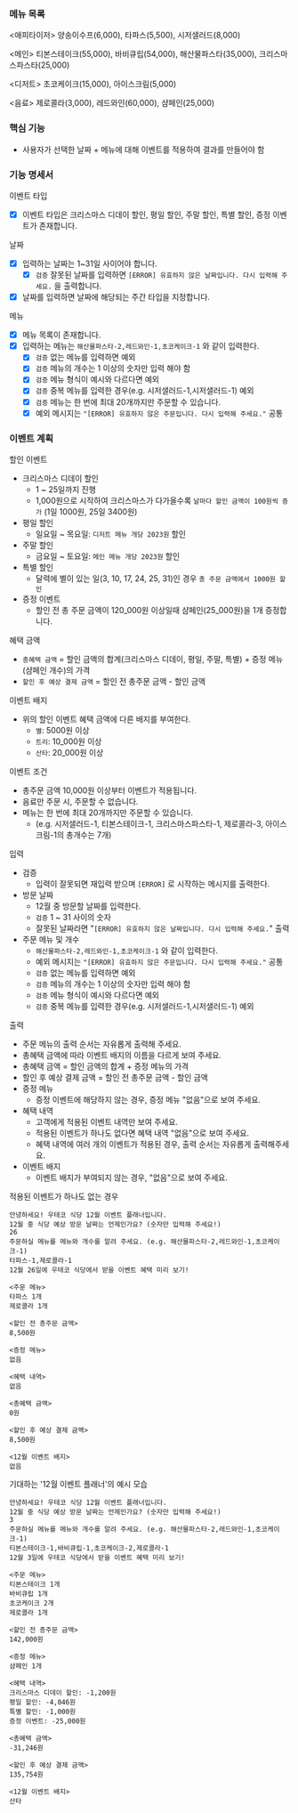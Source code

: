 
### 메뉴 목록
<애피타이저>
양송이수프(6,000), 타파스(5,500), 시저샐러드(8,000)

<메인>
티본스테이크(55,000), 바비큐립(54,000), 해산물파스타(35,000), 크리스마스파스타(25,000)

<디저트>
초코케이크(15,000), 아이스크림(5,000)

<음료>
제로콜라(3,000), 레드와인(60,000), 샴페인(25,000)

### 핵심 기능
- 사용자가 선택한 날짜 + 메뉴에 대해 이벤트를 적용하여 결과를 만들어야 함

### 기능 명세서

이벤트 타입
- [x] 이벤트 타입은 크리스마스 디데이 할인, 평일 할인, 주말 할인, 특별 할인, 증정 이벤트가 존재합니다.

날짜
- [x] 입력하는 날짜는 1~31일 사이어야 합니다.
  - [x] `검증` 잘못된 날짜를 입력하면 `[ERROR] 유효하지 않은 날짜입니다. 다시 입력해 주세요.` 을 출력합니다.
- [x] 날짜를 입력하면 날짜에 해당되는 주간 타입을 지정합니다.

메뉴
- [x] 메뉴 목록이 존재합니다.
- [x] 입력하는 메뉴는 `해산물파스타-2,레드와인-1,초코케이크-1` 와 같이 입력한다.
  - [x] `검증` 없는 메뉴를 입력하면 예외
  - [x] `검증` 메뉴의 개수는 1 이상의 숫자만 입력 해야 함
  - [x] `검증` 메뉴 형식이 예시와 다르다면 예외
  - [x] `검증` 중복 메뉴를 입력한 경우(e.g. 시저샐러드-1,시저샐러드-1)  예외
  - [x] `검증` 메뉴는 한 번에 최대 20개까지만 주문할 수 있습니다.
  - [x] 예외 메시지는 `"[ERROR] 유효하지 않은 주문입니다. 다시 입력해 주세요."` 공통

### 이벤트 계획

할인 이벤트
- 크리스마스 디데이 할인
  - 1 ~ 25일까지 진행
  - 1,000원으로 시작하여 크리스마스가 다가올수록 `날마다 할인 금액이 100원씩 증가` (1일 1000원, 25일 3400원)
- 평일 할인
  - 일요일 ~ 목요일: `디저트 메뉴 개당 2023원` 할인 
- 주말 할인
  - 금요일 ~ 토요일: `메인 메뉴 개당 2023원` 할인 
- 특별 할인
  - 달력에 별이 있는 일(3, 10, 17, 24, 25, 31)인 경우 `총 주문 금액에서 1000원 할인`
- 증정 이벤트
  - 할인 전 총 주문 금액이 120_000원 이상일때 샴페인(25_000원)을 1개 증정합니다.

혜택 금액
- `총혜택 금액` = 할인 금액의 합계(크리스마스 디데이, 평일, 주말, 특별) + 증정 메뉴(샴페인 개수)의 가격
- `할인 후 예상 결제 금액` = 할인 전 총주문 금액 - 할인 금액

이벤트 배지
- 위의 할인 이벤트 혜택 금액에 다른 배지를 부여한다.
  - `별`: 5000원 이상
  - `트리`: 10_000원 이상
  - `산타`: 20_000원 이상

이벤트 조건
- 총주문 금액 10,000원 이상부터 이벤트가 적용됩니다.
- 음료만 주문 시, 주문할 수 없습니다.
- 메뉴는 한 번에 최대 20개까지만 주문할 수 있습니다.
  - (e.g. 시저샐러드-1, 티본스테이크-1, 크리스마스파스타-1, 제로콜라-3, 아이스크림-1의 총개수는 7개)


입력
  - 검증
    - 입력이 잘못되면 재입력 받으며 `[ERROR]` 로 시작하는 메시지를 출력한다.
  - 방문 날짜
    - 12월 중 방문할 날짜를 입력한다.
    - `검증` 1 ~ 31 사이의 숫자
    - 잘못된 날짜라면 "`[ERROR] 유효하지 않은 날짜입니다. 다시 입력해 주세요.`" 출력
  - 주문 메뉴 및 개수
    - `해산물파스타-2,레드와인-1,초코케이크-1` 와 같이 입력한다.
    - 예외 메시지는 `"[ERROR] 유효하지 않은 주문입니다. 다시 입력해 주세요."` 공통
    - `검증` 없는 메뉴를 입력하면 예외
    - `검증` 메뉴의 개수는 1 이상의 숫자만 입력 해야 함
    - `검증` 메뉴 형식이 예시와 다르다면 예외
    - `검증` 중복 메뉴를 입력한 경우(e.g. 시저샐러드-1,시저샐러드-1)  예외

출력
  - 주문 메뉴의 출력 순서는 자유롭게 출력해 주세요.
  - 총혜택 금액에 따라 이벤트 배지의 이름을 다르게 보여 주세요.
  - 총혜택 금액 = 할인 금액의 합계 + 증정 메뉴의 가격
  - 할인 후 예상 결제 금액 = 할인 전 총주문 금액 - 할인 금액
  - 증정 메뉴
    - 증정 이벤트에 해당하지 않는 경우, 증정 메뉴 "없음"으로 보여 주세요.
  - 혜택 내역
    - 고객에게 적용된 이벤트 내역만 보여 주세요.
    - 적용된 이벤트가 하나도 없다면 혜택 내역 "없음"으로 보여 주세요.
    - 혜택 내역에 여러 개의 이벤트가 적용된 경우, 출력 순서는 자유롭게 출력해주세요.
  - 이벤트 배지 
    - 이벤트 배지가 부여되지 않는 경우, "없음"으로 보여 주세요.


적용된 이벤트가 하나도 없는 경우
```text
안녕하세요! 우테코 식당 12월 이벤트 플래너입니다.
12월 중 식당 예상 방문 날짜는 언제인가요? (숫자만 입력해 주세요!)
26 
주문하실 메뉴를 메뉴와 개수를 알려 주세요. (e.g. 해산물파스타-2,레드와인-1,초코케이크-1)
타파스-1,제로콜라-1 
12월 26일에 우테코 식당에서 받을 이벤트 혜택 미리 보기!
 
<주문 메뉴>
타파스 1개
제로콜라 1개

<할인 전 총주문 금액>
8,500원
 
<증정 메뉴>
없음
 
<혜택 내역>
없음
 
<총혜택 금액>
0원
 
<할인 후 예상 결제 금액>
8,500원
 
<12월 이벤트 배지>
없음
```

기대하는 '12월 이벤트 플래너'의 예시 모습
```text
안녕하세요! 우테코 식당 12월 이벤트 플래너입니다.
12월 중 식당 예상 방문 날짜는 언제인가요? (숫자만 입력해 주세요!)
3
주문하실 메뉴를 메뉴와 개수를 알려 주세요. (e.g. 해산물파스타-2,레드와인-1,초코케이크-1)
티본스테이크-1,바비큐립-1,초코케이크-2,제로콜라-1
12월 3일에 우테코 식당에서 받을 이벤트 혜택 미리 보기!
 
<주문 메뉴>
티본스테이크 1개
바비큐립 1개
초코케이크 2개
제로콜라 1개
 
<할인 전 총주문 금액>
142,000원
 
<증정 메뉴>
샴페인 1개
 
<혜택 내역>
크리스마스 디데이 할인: -1,200원
평일 할인: -4,046원
특별 할인: -1,000원
증정 이벤트: -25,000원
 
<총혜택 금액>
-31,246원
 
<할인 후 예상 결제 금액>
135,754원
 
<12월 이벤트 배지>
산타
```